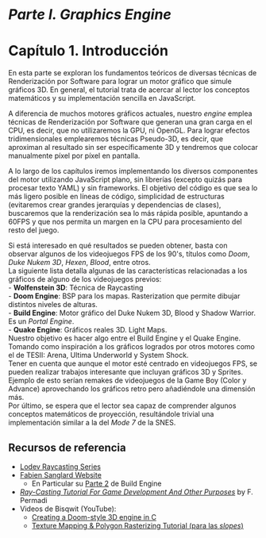 # *Parte I. Graphics Engine*
# **Capítulo 1.** Introducción
En esta parte se exploran los fundamentos teóricos de diversas técnicas de Renderización por Software para lograr un motor gráfico que simule gráficos 3D. En general, el tutorial trata de acercar al lector los conceptos matemáticos y su implementación sencilla en JavaScript.

A diferencia de muchos motores gráficos actuales, nuestro *engine* emplea técnicas de Renderización por Software que generan una gran carga en el CPU, es decir, que no utilizaremos la GPU, ni OpenGL. Para lograr efectos tridimensionales emplearemos técnicas Pseudo-3D, es decir, que aproximan al resultado sin ser específicamente 3D y tendremos que colocar manualmente píxel por píxel en pantalla.

A lo largo de los capítulos iremos implementando los diversos componentes del motor utilizando JavaScript plano, sin librerías (excepto quizás para procesar texto YAML) y sin frameworks. El objetivo del código es que sea lo más ligero posible en líneas de código, simplicidad de estructuras (evitaremos crear grandes jerarquías y dependencias de clases), buscaremos que la renderización sea lo más rápida posible, apuntando a 60FPS y que nos permita un margen en la CPU para procesamiento del resto del juego.

Si está interesado en qué  resultados se pueden obtener, basta con observar algunos de los videojuegos FPS de los 90's, títulos como *Doom*, *Duke Nukem 3D*, *Hexen*, *Blood*, entre otros.<br>
La siguiente lista detalla algunas de las características relacionadas a los gráficos de alguno de los videojuegos previos:<br>
    - **Wolfenstein 3D**: Técnica de Raycasting<br>
    - **Doom Engine**: BSP para los mapas. Rasterization que permite dibujar distintos niveles de alturas.<br>
    - **Build Engine**: Motor gráfico del Duke Nukem 3D, Blood y Shadow Warrior. Es un *Portal Engine*.<br>
    - **Quake Engine**: Gráficos reales 3D. Light Maps.<br>
Nuestro objetivo es hacer algo entre el Build Engine y el Quake Engine. Tomando como inspiración a los gráficos logrados por otros motores como el de TESII: Arena, Ultima Underworld y System Shock.<br>
Tener en cuenta que aunque el motor esté centrado en videojuegos FPS, se pueden realizar trabajos interesante que incluyan gráficos 3D y Sprites. Ejemplo de esto serían remakes de videojuegos de la Game Boy (Color y Advance) aprovechando los gráficos retro pero añadiéndole una dimensión más.<br>
Por último, se espera que el lector sea capaz de comprender algunos conceptos matemáticos de proyección, resultándole trivial una implementación similar a la del *Mode 7* de la SNES.

## Recursos de referencia
- [Lodev Raycasting Series](https://lodev.org/cgtutor/index.html)
- [Fabien Sanglard Website](https://fabiensanglard.net/duke3d/index.php)
	- En Particular su [Parte 2](https://fabiensanglard.net/duke3d/build_engine_internals.php) de Build Engine 
- [*Ray-Casting Tutorial For Game Development And Other Purposes*](https://permadi.com/1996/05/ray-casting-tutorial-table-of-contents/)
by F. Permadi
- Videos de Bisqwit (YouTube):
  - [Creating a Doom-style 3D engine in C](https://www.youtube.com/watch?v=HQYsFshbkYw)
  - [Texture Mapping & Polygon Rasterizing Tutorial (para las *slopes*)](https://www.youtube.com/watch?v=PahbNFypubE)

